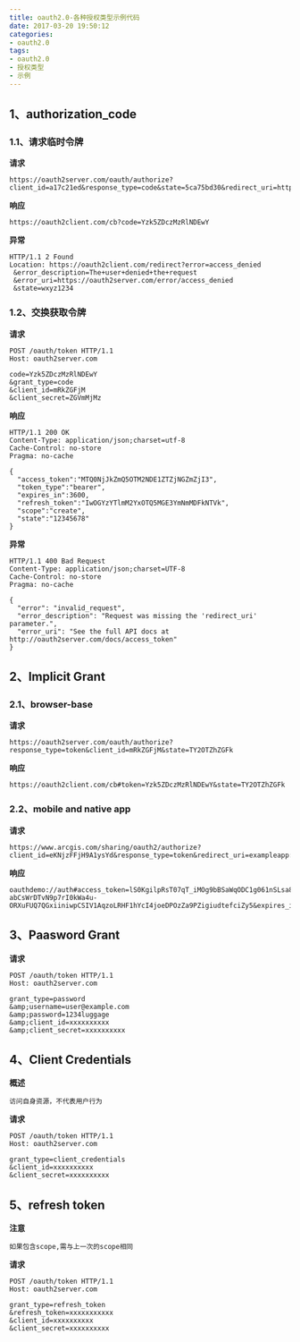 ```yaml
---
title: oauth2.0-各种授权类型示例代码
date: 2017-03-20 19:50:12
categories:
- oauth2.0
tags:
- oauth2.0
- 授权类型
- 示例
---
```

## 1、authorization_code
### 1.1、请求临时令牌
**请求**
```
https://oauth2server.com/oauth/authorize?client_id=a17c21ed&response_type=code&state=5ca75bd30&redirect_uri=https://oauth2client.com/auth
```
**响应**
```
https://oauth2client.com/cb?code=Yzk5ZDczMzRlNDEwY
```
<!-- more -->
**异常**
```
HTTP/1.1 2 Found
Location: https://oauth2client.com/redirect?error=access_denied
 &error_description=The+user+denied+the+request
 &error_uri=https://oauth2server.com/error/access_denied
 &state=wxyz1234
```
### 1.2、交换获取令牌
**请求**
```
POST /oauth/token HTTP/1.1
Host: oauth2server.com
 
code=Yzk5ZDczMzRlNDEwY
&grant_type=code
&client_id=mRkZGFjM
&client_secret=ZGVmMjMz
```
**响应**
```
HTTP/1.1 200 OK
Content-Type: application/json;charset=utf-8
Cache-Control: no-store
Pragma: no-cache
 
{
  "access_token":"MTQ0NjJkZmQ5OTM2NDE1ZTZjNGZmZjI3",
  "token_type":"bearer",
  "expires_in":3600,
  "refresh_token":"IwOGYzYTlmM2YxOTQ5MGE3YmNmMDFkNTVk",
  "scope":"create",
  "state":"12345678"
}
```
**异常**
```
HTTP/1.1 400 Bad Request
Content-Type: application/json;charset=UTF-8
Cache-Control: no-store
Pragma: no-cache
 
{
  "error": "invalid_request",
  "error_description": "Request was missing the 'redirect_uri' parameter.",
  "error_uri": "See the full API docs at http://oauth2server.com/docs/access_token"
}
```
## 2、Implicit Grant
### 2.1、browser-base
**请求**
```
https://oauth2server.com/oauth/authorize?response_type=token&client_id=mRkZGFjM&state=TY2OTZhZGFk
```
**响应**
```
https://oauth2client.com/cb#token=Yzk5ZDczMzRlNDEwY&state=TY2OTZhZGFk
```
### 2.2、mobile and native app
**请求**
```
https://www.arcgis.com/sharing/oauth2/authorize?client_id=eKNjzFFjH9A1ysYd&response_type=token&redirect_uri=exampleapp://auth
```
**响应**
```
oauthdemo://auth#access_token=lS0KgilpRsT07qT_iMOg9bBSaWqODC1g061nSLsa8gV2GYtyynB6A-abCsWrDTvN9p7rI0kWa4u-ORXuFUQ7QGxiiniwpCSIV1AqzoLRHF1hYcI4joeDPOzZa9PZigiudtefciZy5&expires_in=7199&username=aaronpk
```
## 3、Paasword Grant
**请求**
```
POST /oauth/token HTTP/1.1
Host: oauth2server.com
 
grant_type=password
&amp;username=user@example.com
&amp;password=1234luggage
&amp;client_id=xxxxxxxxxx
&amp;client_secret=xxxxxxxxxx
```
## 4、Client Credentials
**概述**
```
访问自身资源，不代表用户行为
```
**请求**
```
POST /oauth/token HTTP/1.1
Host: oauth2server.com
 
grant_type=client_credentials
&client_id=xxxxxxxxxx
&client_secret=xxxxxxxxxx
```

## 5、refresh token
**注意**
```
如果包含scope,需与上一次的scope相同
```
**请求**
```
POST /oauth/token HTTP/1.1
Host: oauth2server.com
 
grant_type=refresh_token
&refresh_token=xxxxxxxxxxx
&client_id=xxxxxxxxxx
&client_secret=xxxxxxxxxx
```

